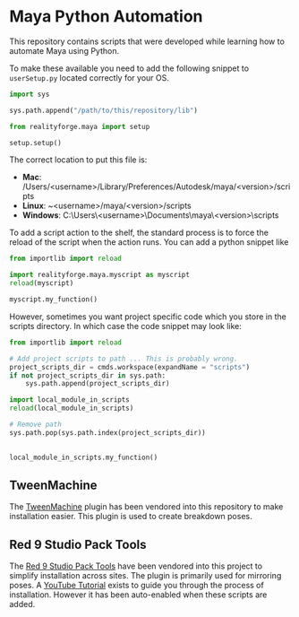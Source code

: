 # Maya Python Automation

This repository contains scripts that were developed while learning how to automate Maya using Python.

To make these available you need to add the following snippet to `userSetup.py` located correctly for your OS.

```python
import sys

sys.path.append("/path/to/this/repository/lib")

from realityforge.maya import setup

setup.setup()
```

The correct location to put this file is:

* **Mac**: /Users/&lt;username&gt;/Library/Preferences/Autodesk/maya/&lt;version&gt;/scripts
* **Linux**: ~&lt;username&gt;/maya/&lt;version&gt;/scripts
* **Windows**: C:\Users\\&lt;username&gt;\Documents\maya\\&lt;version&gt;\scripts

To add a script action to the shelf, the standard process is to force the reload of the script when the action runs. You can add a python snippet like  

```python
from importlib import reload

import realityforge.maya.myscript as myscript
reload(myscript)

myscript.my_function()
```

However, sometimes you want project specific code which you store in the scripts directory. In which case the code snippet may look like:


```python
from importlib import reload

# Add project scripts to path ... This is probably wrong.
project_scripts_dir = cmds.workspace(expandName = "scripts")
if not project_scripts_dir in sys.path:
    sys.path.append(project_scripts_dir)

import local_module_in_scripts
reload(local_module_in_scripts)

# Remove path
sys.path.pop(sys.path.index(project_scripts_dir))

  
local_module_in_scripts.my_function()
```

## TweenMachine

The [TweenMachine](https://github.com/The-Maize/tweenMachine) plugin has been vendored into this repository to make installation easier. This plugin is used to create breakdown poses.

## Red 9 Studio Pack Tools

The [Red 9 Studio Pack Tools](https://github.com/markj3d/Red9_StudioPack_Python3) have been vendored into this project to simplify installation across sites. The plugin is primarily used for mirroring poses. A [YouTube Tutorial](https://www.youtube.com/watch?v=26GfTXKm_ZU) exists to guide you through the process of installation. However it has been auto-enabled when these scripts are added.
